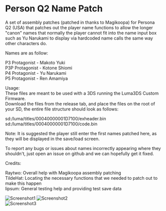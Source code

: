 # Person Q2 Name Patch
A set of assembly patches (patched in thanks to Magikoopa) for Persona Q2 (USA) that patches out the player name functions to allow the longer "canon" names that normally the player cannot fit into the name input box such as Yu Narukami to display via hardcoded name calls the same way other characters do.

Names are as follow:  
  
P3 Protagonist - Makoto Yuki  
P3P Protagonist - Kotone Shiomi  
P4 Protagonist - Yu Narukami  
P5 Protagonist - Ren Amamiya  
  
Usage:  
These files are meant to be used with a 3DS running the Luma3DS Custom Firmware.  
Download the files from the release tab, and place the files on the root of your SD, the entire file structure should look as follows:  
  
sd:/luma/titles/00040000001D7100/exheader.bin  
sd:/luma/titles/00040000001D7100/code.bin  
  
Note: It is suggested the player still enter the first names patched here, as they will be displayed in the save/load screen.
  
To report any bugs or issues about names incorrectly appearing where they shouldn't, just open an issue on github and we can hopefully get it fixed.  
  
Credits:  
  
Raytwo: Overall help with Magikoopa assembly patching  
TildeHat: Locating the necessary functions that we needed to patch out to make this happen  
lipsum: General testing help and providing test save data  
  
    
![Screenshot1](https://cdn.discordapp.com/attachments/448202199852646431/582304100272832533/unknown.png)  ![Screenshot2](https://cdn.discordapp.com/attachments/448202199852646431/582304131843227712/unknown.png)  
![Screenshot3](https://cdn.discordapp.com/attachments/448202199852646431/582304173068910622/unknown.png)

